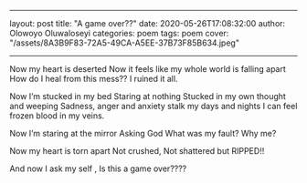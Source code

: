 - - -
layout: post
title: "A game over??"
date: 2020-05-26T17:08:32:00
author: Olowoyo Oluwaloseyi 
categories: poem
tags: poem
cover: "/assets/8A3B9F83-72A5-49CA-A5EE-37B73F85B634.jpeg"
- - -



Now my heart is deserted 
Now it feels like my whole world is falling apart
How do I heal from this mess??
I ruined it all.


Now I’m stucked in my bed
Staring at nothing
Stucked in my own thought and weeping
Sadness, anger and anxiety stalk my days and nights 
I can feel frozen blood in my veins.


Now I’m staring at the mirror 
Asking God 
What was my fault?
Why me?

Now my heart is torn apart 
Not crushed, 
Not shattered but
RIPPED!!

And now I ask my self ,
Is this a game over????
